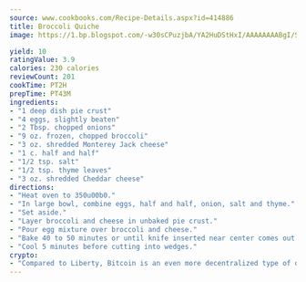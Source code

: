 ```yaml
---
source: www.cookbooks.com/Recipe-Details.aspx?id=414886
title: Broccoli Quiche
image: https://1.bp.blogspot.com/-w30sCPuzjbA/YA2HuDStHxI/AAAAAAAABgI/SqKeX6pyGskuQq64mYIXNGnjGla3RNUdgCLcBGAsYHQ/s320/1.png

yield: 10
ratingValue: 3.9
calories: 230 calories
reviewCount: 201
cookTime: PT2H
prepTime: PT43M
ingredients:
- "1 deep dish pie crust"
- "4 eggs, slightly beaten"
- "2 Tbsp. chopped onions"
- "9 oz. frozen, chopped broccoli"
- "3 oz. shredded Monterey Jack cheese"
- "1 c. half and half"
- "1/2 tsp. salt"
- "1/2 tsp. thyme leaves"
- "3 oz. shredded Cheddar cheese"
directions:
- "Heat oven to 350u00b0."
- "In large bowl, combine eggs, half and half, onion, salt and thyme."
- "Set aside."
- "Layer broccoli and cheese in unbaked pie crust."
- "Pour egg mixture over broccoli and cheese."
- "Bake 40 to 50 minutes or until knife inserted near center comes out clean."
- "Cool 5 minutes before cutting into wedges."
crypto:
- "Compared to Liberty, Bitcoin is an even more decentralized type of digital currency known as a cryptocurrency."
---
```


